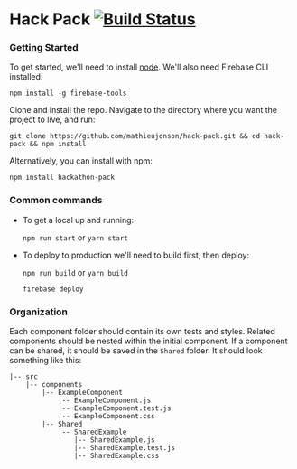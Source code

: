 # Hack Pack [![Build Status](https://travis-ci.org/mathieujonson/hack-pack.svg?branch=master)](https://travis-ci.org/mathieujonson/hack-pack)

### Getting Started

To get started, we'll need to install [node](https://nodejs.org/en/download/).  We'll also need Firebase CLI installed:

  `npm install -g firebase-tools`

Clone and install the repo.  Navigate to the directory where you want the project to live, and run:

  `git clone https://github.com/mathieujonson/hack-pack.git && cd hack-pack && npm install`

Alternatively, you can install with npm:

  `npm install hackathon-pack`

### Common commands

- To get a local up and running:

  `npm run start` or `yarn start`

- To deploy to production we'll need to build first, then deploy:

  `npm run build` or `yarn build`

  `firebase deploy`

### Organization

Each component folder should contain its own tests and styles.  Related components should be nested within the initial component.  If a component can be shared, it should be saved in the `Shared` folder.  It should look something like this:

```
|-- src
    |-- components
        |-- ExampleComponent
            |-- ExampleComponent.js
            |-- ExampleComponent.test.js
            |-- ExampleComponent.css
        |-- Shared
            |-- SharedExample
                |-- SharedExample.js
                |-- SharedExample.test.js
                |-- SharedExample.css
```